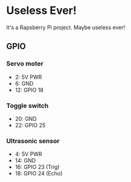 # Useless Ever!
It's a Rapsberry Pi project. Maybe useless ever!

## GPIO

### Servo moter
- 2: 5V PWR
- 6: GND
- 12: GPIO 18

### Toggle switch
- 20: GND
- 22: GPIO 25

### Ultrasonic sensor
- 4: 5V PWR
- 14: GND
- 16: GPIO 23 (Trig)
- 18: GPIO 24 (Echo)

